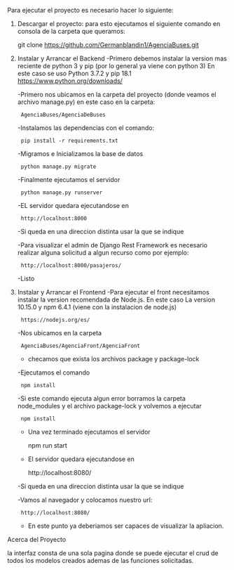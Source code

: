 Para ejecutar el proyecto es necesario hacer lo siguiente:

1) Descargar el proyecto: para esto ejecutamos el siguiente comando en consola de la carpeta que queramos:
    
    
    git clone https://github.com/Germanblandin1/AgenciaBuses.git

2) Instalar y Arrancar el Backend
    -Primero debemos instalar la version mas reciente de python 3 y pip (por lo general ya viene con python 3) En este caso se uso Python 3.7.2 y pip 18.1 
    https://www.python.org/downloads/

    -Primero nos ubicamos en la carpeta del proyecto (donde veamos el archivo manage.py) en este caso en la carpeta:
        
        AgenciaBuses/AgenciaDeBuses
        
    -Instalamos las dependencias con el comando:
    
        pip install -r requirements.txt
        
    -Migramos e Inicializamos la base de datos
    
        python manage.py migrate
        
    -Finalmente ejecutamos el servidor
    
        python manage.py runserver
        
    -EL servidor quedara ejecutandose en 
    
        http://localhost:8000
        
    -Si queda en una direccion distinta usar la que se indique
    
    -Para visualizar el admin de Django Rest Framework es necesario realizar alguna solicitud a algun recurso como por ejemplo:
    
        http://localhost:8000/pasajeros/
        
    -Listo

3) Instalar y Arrancar el Frontend
    -Para ejecutar el front necesitamos instalar la version recomendada de Node.js. En este caso
     La version 10.15.0 y npm 6.4.1 (viene con la instalacion de node.js)
     
        https://nodejs.org/es/
        
    -Nos ubicamos en la carpeta 
    
        AgenciaBuses/AgenciaFront/AgenciaFront 
        
    - checamos que exista los archivos package y package-lock
    
    -Ejecutamos el comando
    
        npm install
        
    -Si este comando ejecuta algun error borramos la carpeta node_modules y el archivo package-lock y volvemos a ejecutar
    
        npm install
        
    - Una vez terminado ejecutamos el servidor
    
        npm run start
        
    - El servidor quedara ejecutandose en 
    
        http://localhost:8080/
        
    -Si queda en una direccion distinta usar la que se indique
    
    -Vamos al navegador y colocamos nuestro url:
    
        http://localhost:8080/
        
    - En este punto ya deberiamos ser capaces de visualizar la apliacion.

Acerca del Proyecto

la interfaz consta de una sola pagina donde se puede ejecutar el crud de todos los modelos creados
ademas de las funciones solicitadas.



